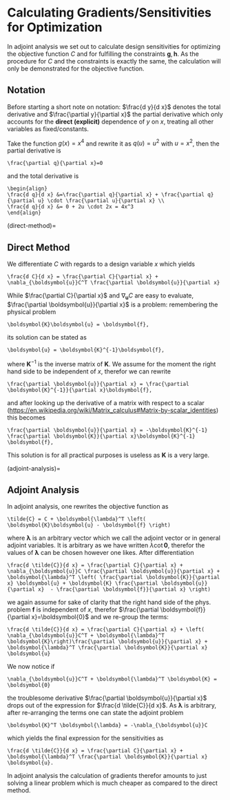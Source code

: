 # Calculating Gradients/Sensitivities for Optimization

In adjoint analysis we set out to calculate design sensitivities for optimizing
the objective function $C$ and for fulfilling the constraints $\boldsymbol{g},\boldsymbol{h}$.
As the procedure for $C$ and the constraints is exactly the same, the 
calculation will only be demonstrated for the objective function.

## Notation
Before starting a short note on notation: $\frac{d y}{d x}$ denotes the total 
derivative and $\frac{\partial y}{\partial x}$ the partial derivative which 
only accounts for the **direct (explicit)** dependence of $y$ on $x$, treating 
all other variables as fixed/constants.

Take the function $g(x)=x^4$ and rewrite it as $q(u)=u^2$ with $u=x^2$, then
the partial derivative is 
```{math}
\frac{\partial q}{\partial x}=0 
``` 
and the total derivative is
```{math}
\begin{align}
\frac{d q}{d x} &=\frac{\partial q}{\partial x} + \frac{\partial q}{\partial u} \cdot \frac{\partial u}{\partial x} \\
\frac{d q}{d x} &= 0 + 2u \cdot 2x = 4x^3
\end{align}
``` 
(direct-method)=
## Direct Method
We differentiate $C$ with regards to a design variable $x$ which 
yields 
```{math}
\frac{d C}{d x} = \frac{\partial C}{\partial x} + \nabla_{\boldsymbol{u}}C^T \frac{\partial \boldsymbol{u}}{\partial x}
```
While $\frac{\partial C}{\partial x}$ and $\nabla_{\boldsymbol{u}}C$ are easy to 
evaluate, $\frac{\partial \boldsymbol{u}}{\partial x}$ is a problem: remembering the physical
problem
```{math}
\boldsymbol{K}\boldsymbol{u} = \boldsymbol{f},
```
its solution can be stated as 
```{math}
\boldsymbol{u} = \boldsymbol{K}^{-1}\boldsymbol{f},
``` 
where $\boldsymbol{K}^{-1}$ is the inverse matrix of $\boldsymbol{K}$. 
We assume for the moment the right hand side to be independent of $x$, therefor
we can rewrite
```{math}
\frac{\partial \boldsymbol{u}}{\partial x} = \frac{\partial \boldsymbol{K}^{-1}}{\partial x}\boldsymbol{f},
```
and after looking up the derivative of a matrix with respect to a scalar 
(https://en.wikipedia.org/wiki/Matrix_calculus#Matrix-by-scalar_identities) 
this becomes
```{math}
\frac{\partial \boldsymbol{u}}{\partial x} = -\boldsymbol{K}^{-1} \frac{\partial \boldsymbol{K}}{\partial x}\boldsymbol{K}^{-1} \boldsymbol{f},
```
This solution is for all practical purposes is useless as $\boldsymbol{K}$ is a
very large.

(adjoint-analysis)=
## Adjoint Analysis

In adjoint analysis, one rewrites the objective function as 
```{math}
\tilde{C} = C + \boldsymbol{\lambda}^T \left( \boldsymbol{K}\boldsymbol{u} - \boldsymbol{f} \right)
```
where $\boldsymbol{\lambda}$ is an arbitrary vector which we call the adjoint 
vector or in general adjoint variables. It is arbitrary as we have written 
$\lambda \cot \boldsymbol{0}$, therefor the values of $\boldsymbol{\lambda}$ can 
be chosen however one likes. After differentiation
```{math}
\frac{d \tilde{C}}{d x} = \frac{\partial C}{\partial x} + \nabla_{\boldsymbol{u}}C \frac{\partial \boldsymbol{u}}{\partial x} +  \boldsymbol{\lambda}^T \left( \frac{\partial \boldsymbol{K}}{\partial x} \boldsymbol{u} + \boldsymbol{K} \frac{\partial \boldsymbol{u}}{\partial x}  - \frac{\partial \boldsymbol{f}}{\partial x} \right)
```
we again assume for sake of clarity that the right hand side of the phys. 
problem $\boldsymbol{f}$ is independent of $x$, therefor $\frac{\partial \boldsymbol{f}}{\partial x}=\boldsymbol{0}$
and we re-group the terms: 
```{math}
\frac{d \tilde{C}}{d x} = \frac{\partial C}{\partial x} + \left( \nabla_{\boldsymbol{u}}C^T + \boldsymbol{\lambda}^T \boldsymbol{K}\right)\frac{\partial \boldsymbol{u}}{\partial x} +  \boldsymbol{\lambda}^T \frac{\partial \boldsymbol{K}}{\partial x} \boldsymbol{u}
```
We now notice if 
```{math}
\nabla_{\boldsymbol{u}}C^T + \boldsymbol{\lambda}^T \boldsymbol{K} = \boldsymbol{0}
```
the troublesome derivative $\frac{\partial \boldsymbol{u}}{\partial x}$ drops 
out of the expression for $\frac{d \tilde{C}}{d x}$. As $\boldsymbol{\lambda}$ 
is arbitrary, after re-arranging the terms one can state the adjoint problem
```{math}
\boldsymbol{K}^T \boldsymbol{\lambda} = -\nabla_{\boldsymbol{u}}C
```
which yields the final expression for the sensitivities as 
```{math}
\frac{d \tilde{C}}{d x} = \frac{\partial C}{\partial x} + \boldsymbol{\lambda}^T \frac{\partial \boldsymbol{K}}{\partial x} \boldsymbol{u}.
```
In adjoint analysis the calculation of gradients therefor amounts to just 
solving a linear problem which is much cheaper as compared to the direct method.